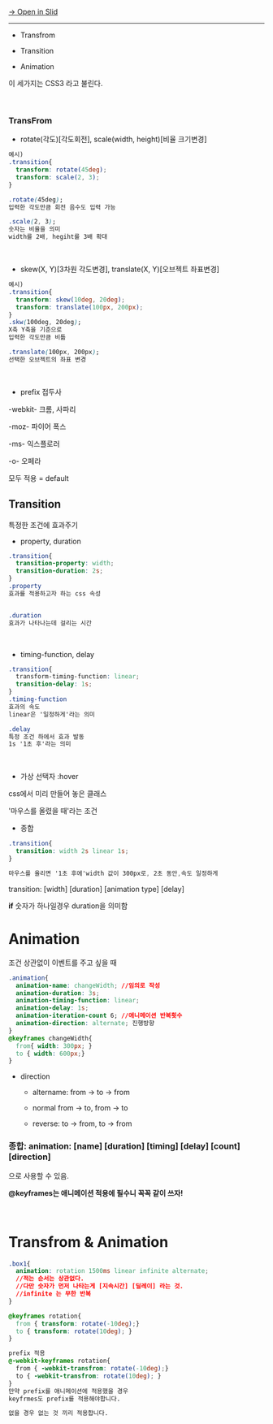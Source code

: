 [→ Open in Slid](https://slid.cc/docs/8b68ab78eadb47d3b67e8b0efe697ef2)


---

- Transfrom

- Transition

- Animation


이 세가지는 CSS3 라고 불린다.


‏‏‎ ‎

### TransFrom

- rotate(각도<deg>)\[각도회전\], scale(width, height)\[비율 크기변경\]

```CSS
예시)
.transition{
  transform: rotate(45deg);
  transform: scale(2, 3);
}

.rotate(45deg);
입력한 각도만큼 회전 음수도 입력 가능

.scale(2, 3);
숫자는 비율을 의미
width를 2배, hegiht를 3배 확대
```


‏‏‎ ‎

- skew(X, Y<deg>)\[3차원 각도변경\], translate(X, Y)\[오브젝트 좌표변경\]

```CSS
예시)
.transition{
  transform: skew(10deg, 20deg);
  transform: translate(100px, 200px);
}
.skw(100deg, 20deg);
X축 Y축을 기준으로
입력한 각도만큼 비틂

.translate(100px, 200px);
선택한 오브젝트의 좌표 변경
```


‏‏‎ ‎

- prefix 접두사


\-webkit- 크롬, 사파리


\-moz- 파이어 폭스


\-ms- 익스플로러


\-o- 오페라


모두 적용 = default

## Transition


특정한 조건에 효과주기

- property, duration

```CSS
.transition{
  transition-property: width;
  transition-duration: 2s;
}
.property
효과를 적용하고자 하는 css 속성


.duration
효과가 나타나는데 걸리는 시간
```


‏‏‎ ‎

- timing-function, delay

```CSS
.transition{
  transform-timing-function: linear;
  transition-delay: 1s;
}
.timing-function
효과의 속도
linear은 '일정하게'라는 의미

.delay
특정 조건 하에서 효과 발동
1s '1초 후'라는 의미
```


‏‏‎ ‎

- 가상 선택자 :hover


css에서 미리 만들어 놓은 클래스


'마우스를 올렸을 때'라는 조건

- 종합

```CSS
.transition{
  transition: width 2s linear 1s;
}

마우스를 올리면 '1초 후에'width 값이 300px로, 2초 동안,속도 일정하게

```


transition: \[width\] \[duration\] \[animation type\] \[delay\]


**if** 숫자가 하나일경우 duration을 의미함

# Animation


조건 상관없이 이벤트를 주고 싶을 때

```CSS
.animation{
  animation-name: changeWidth; //임의로 작성
  animation-duration: 3s;
  animation-timing-function: linear;
  animation-delay: 1s;
  animation-iteration-count 6; //애니메이션 반복횟수
  animation-direction: alternate; 진행방향
}
@keyframes changeWidth{
  from{ width: 300px; }
  to { width: 600px;}
}
```

- direction

  - altername: from -> to -> from

  - normal from -> to, from -> to

  - reverse: to -> from, to -> from

### 종합: animation: \[name\] \[duration\] \[timing\] \[delay\] \[count\] \[direction\]


으로 사용할 수 있음.


**@keyframes는 애니메이션 적용에 필수니 꼭꼭 같이 쓰자!**


‏‏‎ ‎

# Transfrom & Animation

```CSS
.box1{
  animation: rotation 1500ms linear infinite alternate;
  //적는 순서는 상관없다. 
  //다만 숫자가 먼저 나타는게 [지속시간] [딜레이] 라는 것.
  //infinite 는 무한 반복
}

@keyframes rotation{
  from { transform: rotate(-10deg);}
  to { transform: rotate(10deg); }
}


```

```CSS
prefix 적용
@-webkit-keyframes rotation{
  from { -webkit-transfrom: rotate(-10deg);}
  to { -webkit-transfrom: rotate(10deg); }
}
만약 prefix를 애니메이션에 적용했을 경우
keyfrmes도 prefix를 적용해야합니다.

없을 경우 없는 것 끼리 적용합니다.
```
